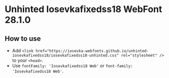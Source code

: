 # Unhinted Iosevkafixedss18 WebFont 28.1.0

## How to use

- Add `<link href="https://iosevka-webfonts.github.io/unhinted-iosevkafixedss18/iosevkafixedss18-unhinted.css" rel="stylesheet" />` to your `<head>`.
- Use `fontFamily: 'Iosevkafixedss18 Web'` or `font-family: 'Iosevkafixedss18 Web'`.
